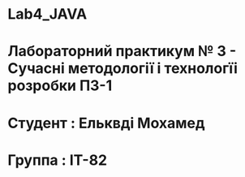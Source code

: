 # Lab4_JAVA
# Лабораторний практикум № 3 - Сучасні методології і технологїі розробки ПЗ-1
# Студент : Ельквді Мохамед
# Группа : ІT-82
